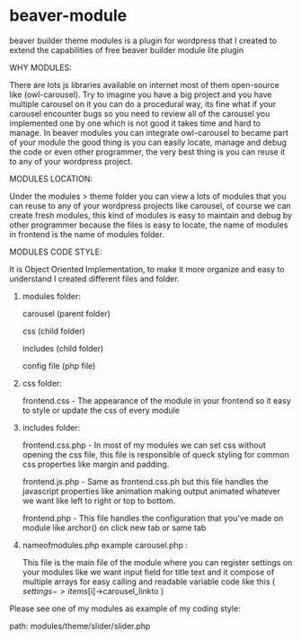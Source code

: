 # beaver-module
beaver builder theme modules is a plugin for wordpress that I created to extend the capabilities of free beaver builder module lite plugin


WHY MODULES:

There are lots js libraries available on internet most of them open-source like (owl-carousel).
Try to imagine you have a big project and you have multiple carousel on it you can do a procedural way, its fine what if your carousel encounter bugs so you need to review all of the carousel you implemented one by one which is not good it takes time and hard to manage. In beaver modules you can integrate owl-carousel to became part of your module the good thing is you can easily locate, manage and debug the code or even other programmer, the very best thing is you can reuse it to any of your wordpress project.


MODULES LOCATION:

Under the modules > theme folder you can view a lots of modules that you can reuse to any of your wordpress projects like carousel,
of course we can create fresh modules, this kind of modules is easy to maintain and debug by other programmer because the files is easy to locate, the name  of modules in frontend is the name of modules folder.


MODULES CODE STYLE:

It is Object Oriented Implementation, to make it more organize and easy to understand I created different files and folder.

1. modules folder:

    carousel (parent folder)
  
    css (child folder)
    
    includes (child folder)
    
    config file (php file)
    
2. css folder:

    frontend.css - The appearance of the module in your frontend so it easy to style or update the css of every module

3. includes folder:  
  
   frontend.css.php - In most of my modules we can set css without opening the css file, this file is responsible of queck styling for common css properties like margin and padding.
   
   frontend.js.php - Same as frontend.css.ph but this file handles the javascript properties like animation making output animated whatever we want like left to right or top to bottom.
   
   frontend.php - This file handles the configuration that you've made on module like archor(<a></a>) on click new tab or same tab 

4. nameofmodules.php example carousel.php :

    This file is the main file of the module where you can register settings on your modules like we want input field for title text and it compose of multiple arrays for easy calling and readable variable code like this ( $settings->items[$i]->carousel_linkto )




Please see one of my modules as example of my coding style:

path:   modules/theme/slider/slider.php

